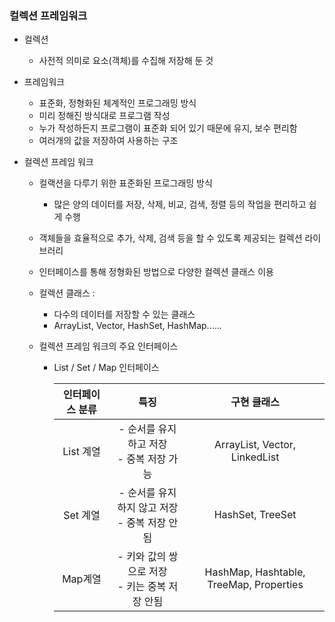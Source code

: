 ### 컬렉션 프레임워크

- 컬렉션

  - 사전적 의미로 요소(객체)를 수집해 저장해 둔 것

- 프레임워크

  - 표준화, 정형화된 체계적인 프로그래밍 방식
  - 미리 정해진 방식대로 프로그램 작성
  - 누가 작성하든지 프로그램이 표준화 되어 있기 때문에 유지, 보수 편리함
  - 여러개의 값을 저장하여 사용하는 구조

- 컬렉션 프레임 워크

  - 컬랙션을 다루기 위한 표준화된 프로그래밍 방식

    - 많은 양의 데이터를 저장, 삭제, 비교, 검색, 정렬 등의 작업을 편리하고 쉽게 수행

  - 객체들을 효율적으로 추가, 삭제, 검색 등을 할 수 있도록 제공되는 컬렉션 라이브러리

  - 인터페이스를 통해 정형화된 방법으로 다양한 컬렉션 클래스 이용

  - 컬렉션 클래스 : 

    - 다수의 데이터를 저장할 수 있는 클래스
    - ArrayList, Vector, HashSet, HashMap......

  - 컬렉션 프레임 워크의 주요 인터페이스

    - List / Set / Map 인터페이스

      | 인터페이스 분류 |                        특징                        |               구현 클래스               |
      | :-------------: | :------------------------------------------------: | :-------------------------------------: |
      |    List 계열    |    - 순서를 유지하고 저장<br />- 중복 저장 가능    |      ArrayList, Vector, LinkedList      |
      |    Set 계열     | - 순서를 유지하지 않고 저장<br />- 중복 저장 안됨  |            HashSet, TreeSet             |
      |     Map계열     | - 키와 값의 쌍으로 저장<br />- 키는 중복 저장 안됨 | HashMap, Hashtable, TreeMap, Properties |

      